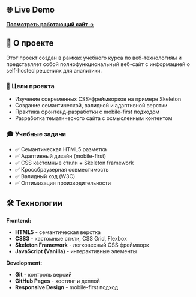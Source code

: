 ## 🌐 Live Demo

**[Посмотреть работающий сайт →](https://frolame123.github.io/web-analytics-site/)**

## 📖 О проекте

Этот проект создан в рамках учебного курса по веб-технологиям и представляет собой полнофункциональный веб-сайт с информацией о self-hosted решениях для аналитики.

### 🎯 Цели проекта

- Изучение современных CSS-фреймворков на примере Skeleton
- Создание семантической, валидной и адаптивной верстки
- Практика фронтенд-разработки с mobile-first подходом
- Разработка тематического сайта с осмысленным контентом

### 🎓 Учебные задачи

- ✅ Семантическая HTML5 разметка
- ✅ Адаптивный дизайн (mobile-first)
- ✅ CSS кастомные стили + Skeleton framework
- ✅ Кроссбраузерная совместимость
- ✅ Валидный код (W3C)
- ✅ Оптимизация производительности

## 🛠 Технологии

**Frontend:**
- **HTML5** - семантическая верстка
- **CSS3** - кастомные стили, CSS Grid, Flexbox
- **Skeleton Framework** - легковесный CSS фреймворк
- **JavaScript (Vanilla)** - интерактивные элементы

**Development:**
- **Git** - контроль версий
- **GitHub Pages** - хостинг и деплой
- **Responsive Design** - mobile-first подход
